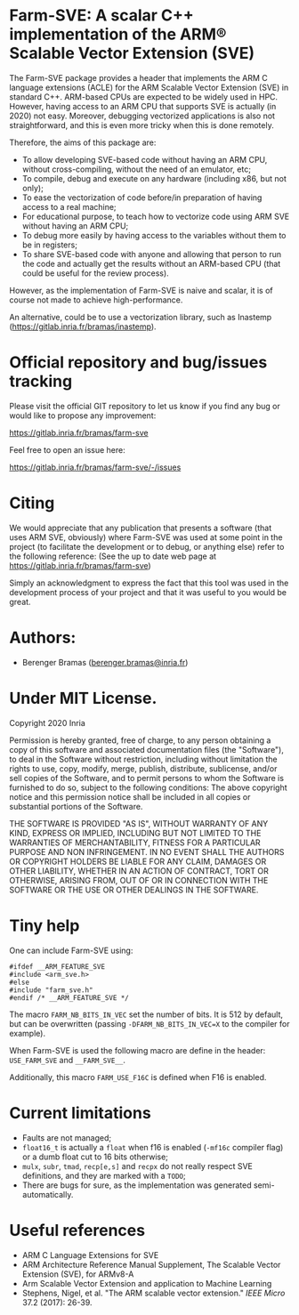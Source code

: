# Farm-SVE: A scalar C++ implementation of the ARM® Scalable Vector Extension (SVE)

The Farm-SVE package provides a header that implements the ARM C language extensions (ACLE) for the ARM Scalable Vector Extension (SVE) in standard C++. ARM-based CPUs are expected to be widely used in HPC. However, having access to an ARM CPU that supports SVE is actually (in 2020) not easy. Moreover, debugging vectorized applications is also not straightforward, and this is even more tricky when this is done remotely.

Therefore, the aims of this package are:

- To allow developing SVE-based code without having an ARM CPU, without cross-compiling, without the need of an emulator, etc;
- To compile, debug and execute on any hardware (including x86, but not only);
- To ease the vectorization of code before/in preparation of having access to a real machine;
- For educational purpose, to teach how to vectorize code using ARM SVE without having an ARM CPU;
- To debug more easily by having access to the variables without them to be in registers;
- To share SVE-based code with anyone and allowing that person to run the code and actually get the results without an ARM-based CPU (that could be useful for the review process).

However, as the implementation of Farm-SVE is naive and scalar, it is of course not made to achieve high-performance.

An alternative, could be to use a vectorization library, such as Inastemp (https://gitlab.inria.fr/bramas/inastemp).

# Official repository and bug/issues tracking

Please visit the official GIT repository to let us know if you find any bug or would like to propose any improvement:

https://gitlab.inria.fr/bramas/farm-sve

Feel free to open an issue here:

https://gitlab.inria.fr/bramas/farm-sve/-/issues

# Citing

We would appreciate that any publication that presents a software (that uses ARM SVE, obviously) where Farm-SVE was used at some point in the project (to facilitate the development or to debug, or anything else) refer to the following reference: (See the up to date web page at https://gitlab.inria.fr/bramas/farm-sve)

Simply an acknowledgment to express the fact that this tool was used in the development process of your project and that it was useful to you would be great.

# Authors:
- Berenger Bramas (berenger.bramas@inria.fr)

# Under MIT License.

Copyright 2020 Inria

Permission is hereby granted, free of charge, to any person obtaining a copy of this software and associated documentation files (the "Software"), to deal in the Software without restriction, including without limitation the rights to use, copy, modify, merge, publish, distribute, sublicense, and/or sell copies of the Software, and to permit persons to whom the Software is furnished to do so, subject to the following conditions:
The above copyright notice and this permission notice shall be included in all copies or substantial portions of the Software.

THE SOFTWARE IS PROVIDED "AS IS", WITHOUT WARRANTY OF ANY KIND, EXPRESS OR IMPLIED, INCLUDING BUT NOT LIMITED TO THE WARRANTIES OF MERCHANTABILITY, FITNESS FOR A PARTICULAR PURPOSE AND NON INFRINGEMENT. IN NO EVENT SHALL THE AUTHORS OR COPYRIGHT HOLDERS BE LIABLE FOR ANY CLAIM, DAMAGES OR OTHER LIABILITY, WHETHER IN AN ACTION OF CONTRACT, TORT OR OTHERWISE, ARISING FROM, OUT OF OR IN CONNECTION WITH THE SOFTWARE OR THE USE OR OTHER DEALINGS IN THE SOFTWARE.

# Tiny help

One can include Farm-SVE using:
```
#ifdef __ARM_FEATURE_SVE
#include <arm_sve.h>
#else
#include "farm_sve.h"
#endif /* __ARM_FEATURE_SVE */
```

The macro `FARM_NB_BITS_IN_VEC` set the number of bits. It is 512 by default, but can be overwritten (passing `-DFARM_NB_BITS_IN_VEC=X` to the compiler for example).

When Farm-SVE is used the following macro are define in the header: `USE_FARM_SVE` and `__FARM_SVE__`.

Additionally, this macro `FARM_USE_F16C` is defined when F16 is enabled.

# Current limitations

- Faults are not managed;
- `float16_t` is actually a `float` when f16 is enabled (`-mf16c` compiler flag) or a dumb float cut to 16 bits otherwise;
- `mulx`, `subr`, `tmad`, `recp[e,s]` and `recpx` do not really respect SVE definitions, and they are marked with a `TODO`;
- There are bugs for sure, as the implementation was generated semi-automatically.



# Useful references

- ARM C Language Extensions for SVE
- ARM Architecture Reference Manual Supplement, The Scalable Vector Extension (SVE), for ARMv8-A
- Arm Scalable Vector Extension and application to Machine Learning
- Stephens, Nigel, et al. "The ARM scalable vector extension." *IEEE Micro* 37.2 (2017): 26-39.
